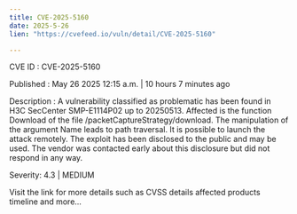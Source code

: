 ```yaml
---
title: CVE-2025-5160
date: 2025-5-26
lien: "https://cvefeed.io/vuln/detail/CVE-2025-5160"

---
```


CVE ID : CVE-2025-5160

Published :  May 26
2025
12:15 a.m. | 10 hours
7 minutes ago

Description : A vulnerability classified as problematic has been found in H3C SecCenter SMP-E1114P02 up to 20250513. Affected is the function Download of the file /packetCaptureStrategy/download. The manipulation of the argument Name leads to path traversal. It is possible to launch the attack remotely. The exploit has been disclosed to the public and may be used. The vendor was contacted early about this disclosure but did not respond in any way.

Severity: 4.3 | MEDIUM

Visit the link for more details
such as CVSS details
affected products
timeline
and more...
